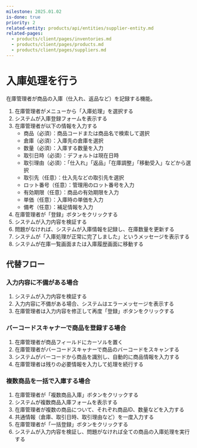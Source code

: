 ```yaml
---
milestone: 2025.01.02
is-done: true
priority: 2
related-entity: products/api/entities/supplier-entity.md
related-pages:
  - products/client/pages/inventories.md
  - products/client/pages/products.md
  - products/client/pages/suppliers.md
---
```


# 入庫処理を行う

在庫管理者が商品の入庫（仕入れ、返品など）を記録する機能。

1. 在庫管理者がメニューから「入庫処理」を選択する
2. システムが入庫登録フォームを表示する
3. 在庫管理者が以下の情報を入力する
   - 商品（必須）：商品コードまたは商品名で検索して選択
   - 倉庫（必須）：入庫先の倉庫を選択
   - 数量（必須）：入庫する数量を入力
   - 取引日時（必須）：デフォルトは現在日時
   - 取引理由（必須）：「仕入れ」「返品」「在庫調整」「移動受入」などから選択
   - 取引先（任意）：仕入先などの取引先を選択
   - ロット番号（任意）：管理用のロット番号を入力
   - 有効期限（任意）：商品の有効期限を入力
   - 単価（任意）：入庫時の単価を入力
   - 備考（任意）：補足情報を入力
4. 在庫管理者が「登録」ボタンをクリックする
5. システムが入力内容を検証する
6. 問題がなければ、システムが入庫情報を記録し、在庫数量を更新する
7. システムが「入庫処理が正常に完了しました」というメッセージを表示する
8. システムが在庫一覧画面または入庫履歴画面に移動する

## 代替フロー

### 入力内容に不備がある場合

1. システムが入力内容を検証する
2. 入力内容に不備がある場合、システムはエラーメッセージを表示する
3. 在庫管理者は入力内容を修正して再度「登録」ボタンをクリックする

### バーコードスキャナーで商品を登録する場合

1. 在庫管理者が商品フィールドにカーソルを置く
2. 在庫管理者がバーコードスキャナーで商品のバーコードをスキャンする
3. システムがバーコードから商品を識別し、自動的に商品情報を入力する
4. 在庫管理者は残りの必要情報を入力して処理を続行する

### 複数商品を一括で入庫する場合

1. 在庫管理者が「複数商品入庫」ボタンをクリックする
2. システムが複数商品入庫フォームを表示する
3. 在庫管理者が複数の商品について、それぞれ商品ID、数量などを入力する
4. 共通情報（倉庫、取引日時、取引理由など）を一度入力する
5. 在庫管理者が「一括登録」ボタンをクリックする
6. システムが入力内容を検証し、問題がなければ全ての商品の入庫処理を実行する
